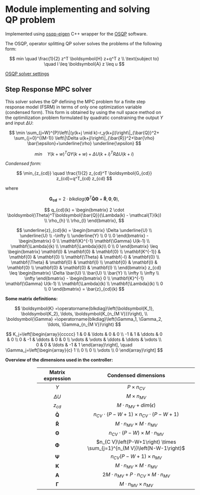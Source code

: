 
# Module implementing and solving QP problem

Implemented using [osqp-eigen](https://github.com/robotology/osqp-eigen) C++ wrapper for the [OSQP](https://osqp.org/) software.

The OSQP, operator splitting QP solver solves the problems of the following form:

$$ min \quad \frac{1}{2} z^T \boldsymbol{H} z+q^T z \\ 
\text{subject to} \quad l \leq \boldsymbol{A} z \leq u $$ 

[OSQP solver settings](https://osqp.org/docs/interfaces/solver_settings.html#solver-settings)

## Step Response MPC solver

This solver solves the QP defining the MPC problem for a finite step response model (FSRM) in terms of only one optimization variable (condensed form). This form is obtained by using the null space method on the optimilization problem formulated by quadratic constraining the output $Y$ and input $\Delta U$: 

$$ \min \sum_{j=W}^{P}\left\|(y(k+j \mid k)-r_y(k+j))\right\|_{\bar{Q}}^2+ \sum_{j=0}^{(M-1)} \left\|\Delta u(k+j)\right\|_{\bar{R}}^2+\bar{\rho} \bar{\epsilon}+\underline{\rho} \underline{\epsilon} $$ 

$$ min \quad Y(k+w)^TQY(k+w) + \Delta U(k+i)^TR\Delta U(k+i) $$

*Condensed form:*

$$ \min_{z_{cd}} \quad \frac{1}{2} z_{cd}^T \boldsymbol{G_{cd}} z_{cd}+q^T_{cd} z_{cd} $$

where 

$$ \boldsymbol{G_{cd}} = 2 \cdot blkdiag( \boldsymbol{\Theta}^{T} \boldsymbol{\bar{Q}} \boldsymbol{\Theta} + \boldsymbol{\bar{R}}, \boldsymbol{0}, \boldsymbol{0}), $$

$$ q_{cd}(k) = \begin{bmatrix} 2 \cdot \boldsymbol{\Theta}^T\boldsymbol{\bar{Q}}(\Lambda(k) - \mathcal{T}(k)) \\ \rho_{h} \\ \rho_{l} \end{bmatrix}, $$ 

$$ \underline{z}_{cd}(k) = \begin{bmatrix}
        \Delta \underline{U} \\ \underline{U} \\ -\infty \\ \underline{Y} \\ 0 \\ 0
    \end{bmatrix} - \begin{bmatrix} 0 \\ \mathbf{K}^{-1} \mathbf{\Gamma} U(k-1) \\ \mathbf{\Lambda}(k) \\ \mathbf{\Lambda}(k)\\ 0 \\ 0 \end{bmatrix} \leq 
    \begin{bmatrix}
    \mathbf{I} & \mathbf{0} & \mathbf{0} \\
    \mathbf{K^{-1}} & \mathbf{0} & \mathbf{0} \\
    \mathbf{\Theta} & \mathbf{-I} & \mathbf{0} \\
    \mathbf{\Theta} & \mathbf{0} & \mathbf{I} \\
    \mathbf{0} & \mathbf{I} & \mathbf{0} \\
    \mathbf{0} & \mathbf{0} & \mathbf{I} \\
    \end{bmatrix} z_{cd} \leq \begin{bmatrix}
        \Delta \bar{U} \\ \bar{U} \\ \bar{Y} \\ \infty \\ \infty \\ \infty
    \end{bmatrix} - \begin{bmatrix} 0 \\ \mathbf{K}^{-1} \mathbf{\Gamma} U(k-1) \\ \mathbf{\Lambda}(k) \\ \mathbf{\Lambda}(k) \\ 0 \\ 0 \end{bmatrix} = \bar{z}_{cd}(k) $$

**Some matrix definitions:**

$$ \boldsymbol{K} =\operatorname{blkdiag}\left(\boldsymbol{K_1}, \boldsymbol{K_2}, \ldots, \boldsymbol{K_{n_{M V}}}\right), \\
        \boldsymbol{\Gamma} =\operatorname{blkdiag}\left(\Gamma_1, \Gamma_2, \ldots, \Gamma_{n_{M V}}\right) $$

$$ K_j=\left[\begin{array}{ccccc}
    1 & 0 & \ldots & 0 & 0 \\
    -1 & 1 & \ddots & 0 & 0 \\
    0 & -1 & \ddots & 0 & 0 \\
    \vdots & \vdots & \ddots & \ddots & \vdots \\
    0 & 0 & \ldots & -1 & 1
    \end{array}\right], \quad \Gamma_j=\left[\begin{array}{c}
    1 \\
    0 \\
    0 \\
    \vdots \\
    0
    \end{array}\right] $$
  
**Overview of the dimensions used in the controller:**

<div style="margin-left: 20%;
            margin-right: auto;
            width: 100%">

| Matrix expression | Condensed dimensions |
| :-: | :-: |
| $Y$ | $P \times n_{CV}$  |
| $\Delta U$ | $M \times n_{MV}$  |
| $z_{cd}$  | $M \cdot n_{MV} + dim(\epsilon)$  |
| $\boldsymbol{\bar{Q}}$ | $n_{CV} \cdot (P - W + 1) \times n_{CV} \cdot (P - W + 1)$  |
| $\boldsymbol{\bar{R}}$ | $M \cdot n_{MV}  \times M \cdot n_{MV}$ |
| $\boldsymbol{\Theta}$  | $n_{CV} \cdot (P-W) \times M \cdot n_{MV}$ |
| $\boldsymbol{\Phi}$ | $n_{C V}\left(P-W+1\right) \times \sum_{j=1}^{n_{M V}}\left(N-W-1\right)$ |
| $\boldsymbol{\Psi}$ | $n_{C V}\left(P-W+1\right) \times n_{M V}$ |
| $\boldsymbol{K}$ | $M \cdot n_{MV} \times M \cdot n_{MV}$ |
| $\boldsymbol{A}$ | $2M \cdot n_{MV} + P \cdot n_{CV } \times M \cdot n_{MV}$|
| $\boldsymbol{\Gamma}$ | $M \cdot n_{MV} \times n_{MV}$  |


</div>

